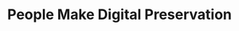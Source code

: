 ---
abstract: null
creators:
- Middleton, Sarah
- Kilbride, William
date: null
document_url: https://services.phaidra.univie.ac.at/api/object/o:1424726/download
grand_parent: iPRES
institutions:
- Digital Preservation Coalition
keywords: []
landing_page_url: https://phaidra.univie.ac.at/o:1424726
language: eng
layout: publication
license: All rights reserved
notes_url: null
parent: iPRES 2021
presentation_url: null
publication_type: lightning talk
size: 93019
source_name: iPRES
title: People Make Digital Preservation
year: 2021
---